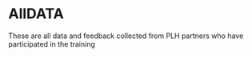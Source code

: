 # AllDATA
These are all data and feedback collected from PLH partners who have participated in the training
